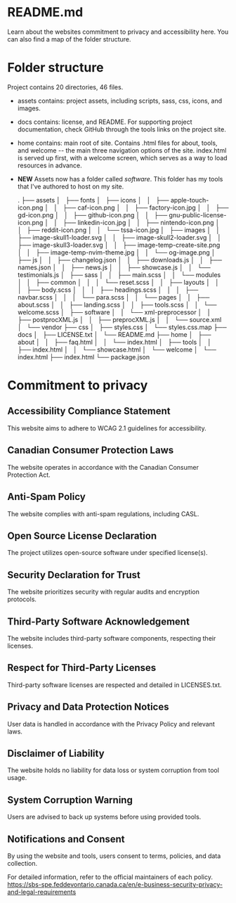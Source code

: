 # README.md
Learn about the websites commitment to privacy and accessibility here. 
You can also find a map of the folder structure.

# Folder structure
Project  contains 20 directories, 46 files.

+ assets contains: project assets, including scripts, sass, css, icons, and images.
+ docs contains: license, and README. For supporting project documentation, check GitHub through the tools links on the project site.
+ home contains: main root of site. Contains .html files for about, tools, and welcome -- the main three navigation options of the site. index.html is served up first, with a welcome screen, which serves as a way to load resources in advance.
+ **NEW** Assets now has a folder called *software*. This folder has my tools that I've authored to host on my site.

    .
    ├── assets
    │   ├── fonts
    │   ├── icons
    │   │   ├── apple-touch-icon.png
    │   │   ├── caf-icon.png
    │   │   ├── factory-icon.jpg
    │   │   ├── gd-icon.png
    │   │   ├── github-icon.png
    │   │   ├── gnu-public-license-icon.png
    │   │   ├── linkedin-icon.jpg
    │   │   ├── nintendo-icon.png
    │   │   ├── reddit-icon.png
    │   │   └── tssa-icon.jpg
    │   ├── images
    │   │   ├── image-skull1-loader.svg
    │   │   ├── image-skull2-loader.svg
    │   │   ├── image-skull3-loader.svg
    │   │   ├── image-temp-create-site.png
    │   │   ├── image-temp-nvim-theme.jpg
    │   │   └── og-image.png
    │   ├── js
    │   │   ├── changelog.json
    │   │   ├── downloads.js
    │   │   ├── names.json
    │   │   ├── news.js
    │   │   ├── showcase.js
    │   │   └── testimonials.js
    │   ├── sass
    │   │   ├── main.scss
    │   │   └── modules
    │   │       ├── common
    │   │       │   └── reset.scss
    │   │       ├── layouts
    │   │       │   ├── body.scss
    │   │       │   ├── headings.scss
    │   │       │   ├── navbar.scss
    │   │       │   └── para.scss
    │   │       └── pages
    │   │           ├── about.scss
    │   │           ├── landing.scss
    │   │           ├── tools.scss
    │   │           └── welcome.scss
    │   ├── software
    │   │   └── xml-preprocessor
    │   │       ├── postprocXML.js
    │   │       ├── preprocXML.js
    │   │       └── source.xml
    │   └── vendor
    ├── css
    │   ├── styles.css
    │   └── styles.css.map
    ├── docs
    │   ├── LICENSE.txt
    │   └── README.md
    ├── home
    │   ├── about
    │   │   ├── faq.html
    │   │   └── index.html
    │   ├── tools
    │   │   ├── index.html
    │   │   └── showcase.html
    │   └── welcome
    │       └── index.html
    ├── index.html
    └── package.json



# Commitment to privacy

## Accessibility Compliance Statement
This website aims to adhere to WCAG 2.1 guidelines for accessibility.

## Canadian Consumer Protection Laws
The website operates in accordance with the Canadian Consumer Protection Act.

## Anti-Spam Policy
The website complies with anti-spam regulations, including CASL.

## Open Source License Declaration
The project utilizes open-source software under specified license(s).

## Security Declaration for Trust
The website prioritizes security with regular audits and encryption protocols.

## Third-Party Software Acknowledgement
The website includes third-party software components, respecting their licenses.

## Respect for Third-Party Licenses
Third-party software licenses are respected and detailed in LICENSES.txt.

## Privacy and Data Protection Notices
User data is handled in accordance with the Privacy Policy and relevant laws.

## Disclaimer of Liability
The website holds no liability for data loss or system corruption from tool usage.

## System Corruption Warning
Users are advised to back up systems before using provided tools.

## Notifications and Consent
By using the website and tools, users consent to terms, policies, and data collection.

For detailed information, refer to the official maintainers of each policy.
https://sbs-spe.feddevontario.canada.ca/en/e-business-security-privacy-and-legal-requirements
